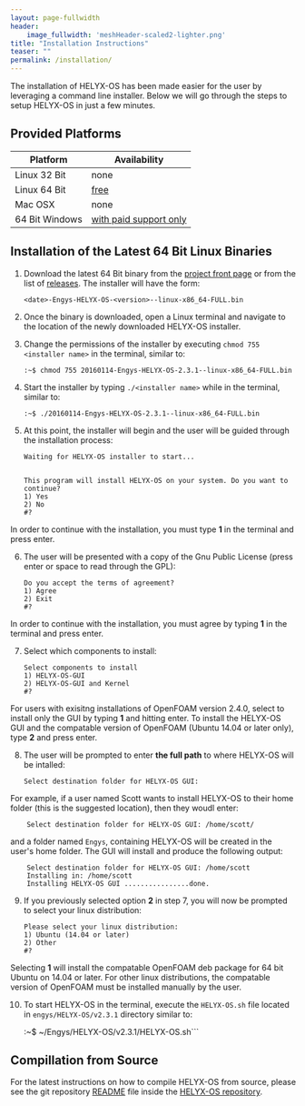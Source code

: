 ```yaml
---
layout: page-fullwidth
header:
    image_fullwidth: 'meshHeader-scaled2-lighter.png'
title: "Installation Instructions"
teaser: ""
permalink: /installation/
---
```

The installation of HELYX-OS has been made easier for the user by leveraging a command line installer.  Below we will go through the steps to setup HELYX-OS in just a few minutes.

## Provided Platforms

Platform | Availability
-------------|----------------
Linux 32 Bit | none
Linux 64 Bit | [free](https://github.com/ENGYS/HELYX-OS/releases)
Mac OSX      | none
64 Bit Windows | [with paid support only](http://engys.com/products/helyx-os)

## Installation of the Latest 64 Bit Linux Binaries

1.  Download the latest 64 Bit binary from the [project front page](http://engys.github.io/HELYX-OS/) or from the list of [releases](https://github.com/ENGYS/HELYX-OS/releases).  The installer will have the form:

        <date>-Engys-HELYX-OS-<version>--linux-x86_64-FULL.bin

2.  Once the binary is downloaded, open a Linux terminal and navigate to the location of the newly downloaded HELYX-OS installer.

3.  Change the permissions of the installer by executing ```chmod 755 <installer name>``` in the terminal, similar to:

        :~$ chmod 755 20160114-Engys-HELYX-OS-2.3.1--linux-x86_64-FULL.bin

4.  Start the installer by typing ```./<installer name>``` while in the terminal, similar to:

        :~$ ./20160114-Engys-HELYX-OS-2.3.1--linux-x86_64-FULL.bin

5.  At this point, the installer will begin and the user will be guided through the installation process:

        Waiting for HELYX-OS installer to start...
    
        
        This program will install HELYX-OS on your system. Do you want to continue?
        1) Yes
        2) No
        #?
    
In order to continue with the installation, you must type **1** in the terminal and press enter.<br>

6.  The user will be presented with a copy of the Gnu Public License (press enter or space to read through the GPL):

        Do you accept the terms of agreement?
        1) Agree
        2) Exit
        #?

In order to continue with the installation, you must agree by typing **1** in the terminal and press enter.<br>

7.  Select which components to install:

        Select components to install
        1) HELYX-OS-GUI
        2) HELYX-OS-GUI and Kernel
        #?

For users with exisitng installations of OpenFOAM version 2.4.0, select to install only the GUI by typing **1** and hitting enter.  To install the HELYX-OS GUI and the compatable version of OpenFOAM (Ubuntu 14.04 or later only), type **2** and press enter. 

8.  The user will be prompted to enter **the full path** to where HELYX-OS will be intalled:

        Select destination folder for HELYX-OS GUI:

For example, if a user named Scott wants to install HELYX-OS to their home folder (this is the suggested location), then they woudl enter:

        Select destination folder for HELYX-OS GUI: /home/scott/
    
and a folder named ```Engys```, containing HELYX-OS will be created in the user's home folder.  The GUI will install and produce the following output:

        Select destination folder for HELYX-OS GUI: /home/scott
        Installing in: /home/scott
        Installing HELYX-OS GUI ................done.

9.  If you previously selected option **2** in step 7, you will now be prompted to select your linux distribution:
    
        Please select your linux distribution:
        1) Ubuntu (14.04 or later)
        2) Other
        #?
    
Selecting **1** will install the compatable OpenFOAM deb package for 64 bit Ubuntu on 14.04 or later.  For other linux distributions, the compatable version of OpenFOAM must be installed manually by the user.

10.  To start HELYX-OS in the terminal, execute the ```HELYX-OS.sh``` file located in ```engys/HELYX-OS/v2.3.1``` directory similar to:
    
        :~$ ~/Engys/HELYX-OS/v2.3.1/HELYX-OS.sh```<br>

## Compillation from Source
For the latest instructions on how to compile HELYX-OS from source, please see the git repository [README](https://github.com/ENGYS/HELYX-OS/blob/master/README.md) file inside the [HELYX-OS repository](https://github.com/ENGYS/HELYX-OS).
